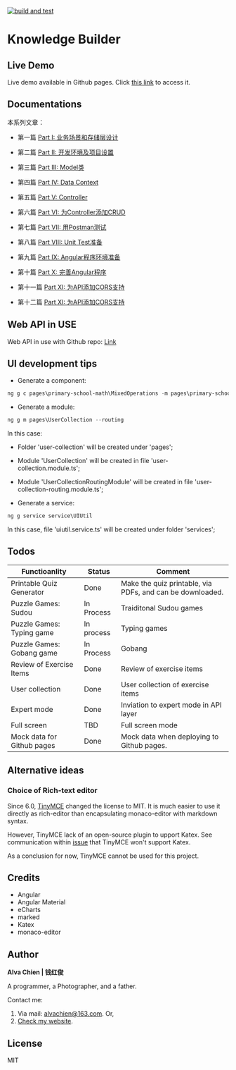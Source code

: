 [![build and test](https://github.com/alvachien/knowledgebuilder/actions/workflows/build-test.yml/badge.svg)](https://github.com/alvachien/knowledgebuilder/actions/workflows/build-test.yml)


# Knowledge Builder

## Live Demo

Live demo available in Github pages. Click [this link](https://alvachien.github.io/knowledgebuilder/) to access it.

## Documentations 

本系列文章：

- 第一篇 [Part I: 业务场景和存储层设计](https://alvachien.github.io/2019/11/ODataBasedAPI1.html)

- 第二篇 [Part II: 开发环境及项目设置](https://alvachien.github.io/2019/11/ODataBasedAPI2.html)

- 第三篇 [Part III: Model类](https://alvachien.github.io/2019/11/ODataBasedAPI3.html)

- 第四篇 [Part IV: Data Context](https://alvachien.github.io/2019/11/ODataBasedAPI4.html)

- 第五篇 [Part V: Controller](https://alvachien.github.io/2020/07/ODataBasedAPI5.html)

- 第六篇 [Part VI: 为Controller添加CRUD](https://alvachien.github.io/2020/07/ODataBasedAPI6.html)

- 第七篇 [Part VII: 用Postman测试](https://alvachien.github.io/2020/07/ODataBasedAPI7.html)

- 第八篇 [Part VIII: Unit Test准备](https://alvachien.github.io/2020/07/ODataBasedAPI8.html)

- 第九篇 [Part IX: Angular程序环境准备](https://alvachien.github.io/2020/07/ODataBasedAPI9.html)

- 第十篇 [Part X: 完善Angular程序](https://alvachien.github.io/2020/07/ODataBasedAPI10.html)

- 第十一篇 [Part XI: 为API添加CORS支持](https://alvachien.github.io/2020/07/ODataBasedAPI11.html)

- 第十二篇 [Part XI: 为API添加CORS支持](https://alvachien.github.io/2020/07/ODataBasedAPI12.html)

## Web API in USE   

Web API in use with Github repo: [Link](https://github.com/alvachien/knowledgebuilderapi)

## UI development tips

- Generate a component:

```Powershell
ng g c pages\primary-school-math\MixedOperations -m pages\primary-school-math
```

- Generate a module:

```Powershell
ng g m pages\UserCollection --routing
```

In this case:   
- Folder 'user-collection' will be created under 'pages';
- Module 'UserCollection' will be created in file 'user-collection.module.ts';
- Module 'UserCollectionRoutingModule' will be created in file 'user-collection-routing.module.ts';

- Generate a service:

```Powershell
ng g service service\UIUtil
```

In this case, file 'uiutil.service.ts' will be created under folder 'services';


## Todos

|Functioanlity | Status | Comment |
|--|--|--|
|Printable Quiz Generator|Done|Make the quiz printable, via PDFs, and can be downloaded.|
|Puzzle Games: Sudou|In Process|Traiditonal Sudou games|
|Puzzle Games: Typing game|In process|Typing games|
|Puzzle Games: Gobang game|In Process|Gobang|
|Review of Exercise Items|Done|Review of exercise items|
|User collection|Done|User collection of exercise items|
|Expert mode|Done|Inviation to expert mode in API layer|
|Full screen|TBD|Full screen mode|
|Mock data for Github pages|Done|Mock data when deploying to Github pages.|

## Alternative ideas

### Choice of Rich-text editor 

Since 6.0, [TinyMCE](https://www.tiny.cloud/) changed the license to MIT. It is much easier to use it directly as rich-editor than encapsulating monaco-editor with markdown syntax.

However, TinyMCE lack of an open-source plugin to upport Katex. See communication within [issue](https://github.com/tinymce/tinymce/issues/3997) that TinyMCE won't support Katex.

As a conclusion for now, TinyMCE cannot be used for this project.


## Credits

- Angular
- Angular Material
- eCharts
- marked
- Katex
- monaco-editor


## Author

**Alva Chien | 钱红俊**

A programmer, a Photographer, and a father. 

Contact me:

1. Via mail: alvachien@163.com. Or,
2. [Check my website](https://www.alvachien.com). 
 
## License

MIT
